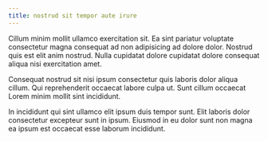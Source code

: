 ```yaml
---
title: nostrud sit tempor aute irure
---
```


Cillum minim mollit ullamco exercitation sit. Ea sint pariatur voluptate consectetur magna consequat ad non adipisicing ad dolore dolor. Nostrud quis est elit anim nostrud. Nulla cupidatat dolore cupidatat dolore consequat aliqua nisi exercitation amet.

Consequat nostrud sit nisi ipsum consectetur quis laboris dolor aliqua cillum. Qui reprehenderit occaecat labore culpa ut. Sunt cillum occaecat Lorem minim mollit sint incididunt.

In incididunt qui sint ullamco elit ipsum duis tempor sunt. Elit laboris dolor consectetur excepteur sunt in ipsum. Eiusmod in eu dolor sunt non magna ea ipsum est occaecat esse laborum incididunt.